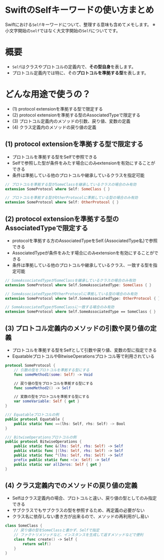 # SwiftのSelfキーワードの使い方まとめ
Swiftにおける`Self`キーワードについて、整理する意味も含めてメモします。
※小文字開始の`self`ではなく大文字開始の`Self`についてです。

# 概要
 - `Self`はクラスやプロトコルの定義内で、**その型自身**を表します。
 - プロトコル定義内では特に、その**プロトコルを準拠する型**を表します。

# どんな用途で使うの？
 - (1) protocol extensionを準拠する型で限定する
 - (2) protocol extensionを準拠する型のAssociatedTypeで限定する
 - (3) プロトコル定義内のメソッドの引数、戻り値、変数の定義
 - (4) クラス定義内のメソッドの戻り値の定義

## (1) protocol extensionを準拠する型で限定する
 - プロトコルを準拠する型をSelfで参照できる
 - Selfで参照した型が条件をみたす場合にのみextensionを有効にすることができる
 - 条件は準拠している他のプロトコルや継承しているクラスを指定可能

```swift
// プロトコルを準拠する型がSomeClassを継承しているクラスの場合のみ有効
extension SomeProtocol where Self: SomeClass { }

// プロトコルを準拠する型がOtherProtocolに準拠している型の場合のみ有効
extension SomeProtocol where Self: OtherProtocol { }
```

## (2) protocol extensionを準拠する型のAssociatedTypeで限定する
 - protocolを準拠する方のAssociatedTypeをSelf.{AssociatedType名}で参照できる
 - AssociatedTypeが条件をみたす場合にのみextensionを有効にすることができる
 - 条件は準拠している他のプロトコルや継承しているクラス、一致する型を指定可能

```swift
// SomeAssociatedTypeがSomeClassを継承しているクラスの場合のみ有効
extension SomeProtocol where Self.SomeAssociatedType: SomeClass { }

// SomeAssociatedTypeがOtherProtocolに準拠している型の場合のみ有効
extension SomeProtocol where Self.SomeAssociatedType: OtherProtocol { }

// SomeAssociatedTypeがSomeClassに一致する場合のみ有効
extension SomeProtocol where Self.SomeAssociatedType == SomeClass { }
```

## (3) プロトコル定義内のメソッドの引数や戻り値の定義
 - プロトコルを準拠する型をSelfとして引数や戻り値、変数の型に指定できる
 - EquatableプロトコルやBitwiseOperationsプロトコル等で利用されている

```swift
protocol SomeProtocol {
    // 引数の型をプロトコルを準拠する型にする
    func someMethod1(some: Self) -> Void

    // 戻り値の型をプロトコルを準拠する型にする
    func someMethod2() -> Self

    // 変数の型をプロトコルを準拠する型にする
    var someVariable: Self { get }
}

/// Equatableプロトコルの例
public protocol Equatable {
    public static func ==(lhs: Self, rhs: Self) -> Bool
}

/// BitwiseOperationsプロトコルの例
public protocol BitwiseOperations {
    public static func &(lhs: Self, rhs: Self) -> Self
    public static func |(lhs: Self, rhs: Self) -> Self
    public static func ^(lhs: Self, rhs: Self) -> Self
    prefix public static func ~(x: Self) -> Self
    public static var allZeros: Self { get }
}
```

## (4) クラス定義内でのメソッドの戻り値の定義

 - Selfはクラス定義内の場合、プロトコルと違い、戻り値の型としてのみ指定できる
 - サブクラスでもサブクラスの型を参照するため、再定義の必要がない
 - クラス名に依存しない書き方が出来るので、メソッドの再利用がし易い

```swift
class SomeClass {
    // 戻り値の型をSomeClassと書かず、Selfで指定
    // ファクトリメソッドなど、インスタンスを生成して返すメソッドなどで便利
    class func create() -> Self {
        return self()
    }
}
```
  

